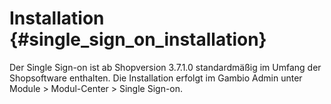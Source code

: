 # Installation {#single_sign_on_installation}

Der Single Sign-on ist ab Shopversion 3.7.1.0 standardmäßig im Umfang der Shopsoftware enthalten. Die Installation erfolgt im Gambio Admin unter Module \> Modul-Center \> Single Sign-on.




